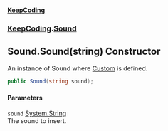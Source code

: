 #### [KeepCoding](index.md 'index')
### [KeepCoding](KeepCoding.md 'KeepCoding').[Sound](Sound.md 'KeepCoding.Sound')
## Sound.Sound(string) Constructor
An instance of Sound where [Custom](Sound_Custom.md 'KeepCoding.Sound.Custom') is defined.  
```csharp
public Sound(string sound);
```
#### Parameters
<a name='KeepCoding_Sound_Sound(string)_sound'></a>
`sound` [System.String](https://docs.microsoft.com/en-us/dotnet/api/System.String 'System.String')  
The sound to insert.
  
